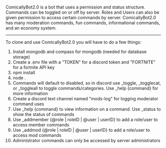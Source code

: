 ComicallyBot2.0 is a bot that uses a permission and status structure. Commands can be toggled on or off by server. Roles and Users can also be given permission to access certain commands by server. ComicallyBot2.0 has many moderation commands, fun commands, informational commands, and an economy system.
________________________________________________________________________________
To clone and use ComicallyBot2.0 you will have to do a few things:
1. Install mongodb and compass for mongodb (needed for database storage)
2. Create a .env file with a "TOKEN" for a discord token and "FORTNITE" for a fortnite API key
3. npm install
4. node .
5. Commands will default to disabled, so in discord use _toggle, _togglecat, or _toggleall to toggle commands/categories. Use _help {command} for more information
6. Create a discord text channel named "mods-log" for logging moderator command uses
7. Use _help {command} to view information on a command. Use _status to show the status of commands
8. Use _addmember {@role | roleID | @user | userID} to add a role/user to access member commands
9. Use _addmod {@role | roleID | @user | userID} to add a role/user to access mod commands
10. Administrator commands can only be accessed by server administrators
